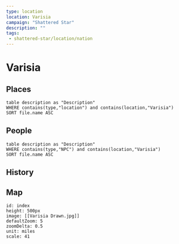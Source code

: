 ```yaml
---
type: location
location: Varisia
campaign: "Shattered Star"
description: ""
tags:
 - shattered-star/location/nation
---
```

# Varisia

## Places
```dataview
table description as "Description"
WHERE contains(type,"location") and contains(location,"Varisia") 
SORT file.name ASC
```

## People
```dataview
table description as "Description"
WHERE contains(type,"NPC") and contains(location,"Varisia") 
SORT file.name ASC
```
## History

## Map
```leaflet
id: index
height: 500px
image: [[Varisia Drawn.jpg]]
defaultZoom: 5
zoomDelta: 0.5
unit: miles
scale: 41
```